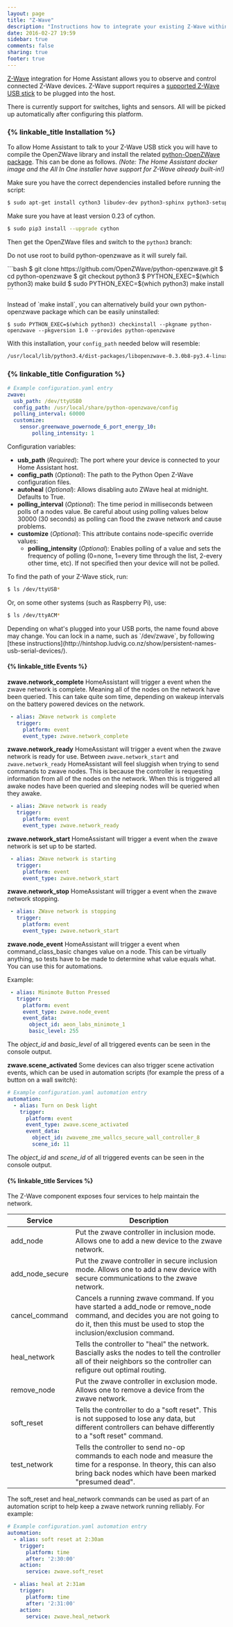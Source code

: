 ```yaml
---
layout: page
title: "Z-Wave"
description: "Instructions how to integrate your existing Z-Wave within Home Assistant."
date: 2016-02-27 19:59
sidebar: true
comments: false
sharing: true
footer: true
---
```


[Z-Wave](http://www.z-wave.com/) integration for Home Assistant allows you to observe and control connected Z-Wave devices. Z-Wave support requires a [supported Z-Wave USB stick](https://github.com/OpenZWave/open-zwave/wiki/Controller-Compatibility-List) to be plugged into the host.

There is currently support for switches, lights and sensors. All will be picked up automatically after configuring this platform.

### {% linkable_title Installation %}

To allow Home Assistant to talk to your Z-Wave USB stick you will have to compile the OpenZWave library and install the related [python-OpenZWave package](https://github.com/OpenZWave/python-openzwave). This can be done as follows. _(Note: The Home Assistant docker image and the All In One installer have support for Z-Wave already built-in!)_

Make sure you have the correct dependencies installed before running the script:

```bash
$ sudo apt-get install cython3 libudev-dev python3-sphinx python3-setuptools
```

Make sure you have at least version 0.23 of cython.

```bash
$ sudo pip3 install --upgrade cython
```

Then get the OpenZWave files and switch to the `python3` branch:
<p class='note warning'>Do not use root to build python-openzwave as it will surely fail.</p>
```bash
$ git clone https://github.com/OpenZWave/python-openzwave.git
$ cd python-openzwave
$ git checkout python3
$ PYTHON_EXEC=$(which python3) make build
$ sudo PYTHON_EXEC=$(which python3) make install
```
<p class='note'>
Instead of `make install`, you can alternatively build your own python-openzwave package which can be easily uninstalled:

```$ sudo PYTHON_EXEC=$(which python3) checkinstall --pkgname python-openzwave --pkgversion 1.0 --provides python-openzwave```

</p>

With this installation, your `config_path` needed below will resemble:

```bash
/usr/local/lib/python3.4/dist-packages/libopenzwave-0.3.0b8-py3.4-linux-x86_64.egg/config
```


### {% linkable_title Configuration %}

```yaml
# Example configuration.yaml entry
zwave:
  usb_path: /dev/ttyUSB0
  config_path: /usr/local/share/python-openzwave/config
  polling_interval: 60000
  customize:
    sensor.greenwave_powernode_6_port_energy_10:
        polling_intensity: 1
```

Configuration variables:

- **usb_path** (*Required*): The port where your device is connected to your Home Assistant host.
- **config_path** (*Optional*): The path to the Python Open Z-Wave configuration files.
- **autoheal** (*Optional*): Allows disabling auto ZWave heal at midnight. Defaults to True.
- **polling_interval** (*Optional*): The time period in milliseconds between polls of a nodes value. Be careful about using polling values below 30000 (30 seconds) as polling can flood the zwave network and cause problems.
- **customize** (*Optional*): This attribute contains node-specific override values:
  - **polling_intensity** (*Optional*): Enables polling of a value and sets the frequency of polling (0=none, 1=every time through the list, 2-every other time, etc). If not specified then your device will not be polled.

To find the path of your Z-Wave stick, run:

```bash
$ ls /dev/ttyUSB*
```

Or, on some other systems (such as Raspberry Pi), use:

```bash
$ ls /dev/ttyACM*
```

<p class='note'>
Depending on what's plugged into your USB ports, the name found above may change. You can lock in a name, such as `/dev/zwave`, by following [these instructions](http://hintshop.ludvig.co.nz/show/persistent-names-usb-serial-devices/). 
</p>

#### {% linkable_title Events %}

**zwave.network_complete**
HomeAssistant will trigger a event when the zwave network is complete. Meaning all of the nodes on the network have been queried. This can take quite som time, depending on wakeup intervals on the battery powered devices on the network.

```yaml
 - alias: ZWave network is complete
   trigger:
     platform: event
     event_type: zwave.network_complete
```

**zwave.network_ready**
HomeAssistant will trigger a event when the zwave network is ready for use. Between `zwave.network_start` and `zwave.network_ready` HomeAssistant will feel sluggish when trying to send commands to zwave nodes. This is because the controller is requesting information from all of the nodes on the network. When this is triggered all awake nodes have been queried and sleeping nodes will be queried when they awake.

```yaml
 - alias: ZWave network is ready
   trigger:
     platform: event
     event_type: zwave.network_ready
```

**zwave.network_start**
HomeAssistant will trigger a event when the zwave network is set up to be started.

```yaml
 - alias: ZWave network is starting
   trigger:
     platform: event
     event_type: zwave.network_start
```

**zwave.network_stop**
HomeAssistant will trigger a event when the zwave network stopping.

```yaml
 - alias: ZWave network is stopping
   trigger:
     platform: event
     event_type: zwave.network_start
```

**zwave.node_event**
HomeAssistant will trigger a event when command_class_basic changes value on a node.
This can be virtually anything, so tests have to be made to determine what value equals what.
You can use this for automations.

Example:

```yaml
 - alias: Minimote Button Pressed
   trigger:
     platform: event
     event_type: zwave.node_event
     event_data:
       object_id: aeon_labs_minimote_1
       basic_level: 255
```

The *object_id* and *basic_level* of all triggered events can be seen in the console output.

**zwave.scene_activated**
Some devices can also trigger scene activation events, which can be used in automation scripts (for example the press of a button on a wall switch):

```yaml
# Example configuration.yaml automation entry
automation:
  - alias: Turn on Desk light
    trigger:
      platform: event
      event_type: zwave.scene_activated
      event_data:
        object_id: zwaveme_zme_wallcs_secure_wall_controller_8
        scene_id: 11
```

The *object_id* and *scene_id* of all triggered events can be seen in the console output.

#### {% linkable_title Services %}

The Z-Wave component exposes four services to help maintain the network.

| Service | Description |
| ------- | ----------- |
| add_node | Put the zwave controller in inclusion mode. Allows one to add a new device to the zwave network.|
| add_node_secure | Put the zwave controller in secure inclusion mode. Allows one to add a new device with secure communications to the zwave network. |
| cancel_command | Cancels a running zwave command. If you have started a add_node or remove_node command, and decides you are not going to do it, then this must be used to stop the inclusion/exclusion command. |
| heal_network | Tells the controller to "heal" the network. Bascially asks the nodes to tell the controller all of their neighbors so the controller can refigure out optimal routing. |
| remove_node | Put the zwave controller in exclusion mode. Allows one to remove a device from the zwave network.|
| soft_reset | Tells the controller to do a "soft reset". This is not supposed to lose any data, but different controllers can behave differently to a "soft reset" command.|
| test_network | Tells the controller to send no-op commands to each node and measure the time for a response. In theory, this can also bring back nodes which have been marked "presumed dead".|

The soft_reset and heal_network commands can be used as part of an automation script
to help keep a zwave network running relliably. For example:

```yaml
# Example configuration.yaml automation entry
automation:
  - alias: soft reset at 2:30am
    trigger:
      platform: time
      after: '2:30:00'
    action:
      service: zwave.soft_reset

  - alias: heal at 2:31am
    trigger:
      platform: time
      after: '2:31:00'
    action:
      service: zwave.heal_network
```
